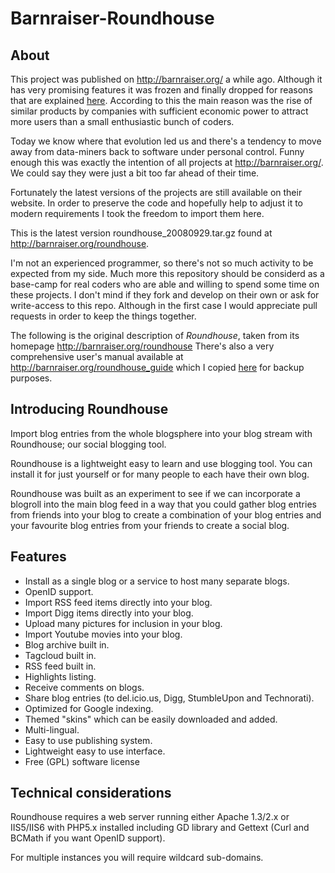 # Barnraiser-Roundhouse

## About
This project was published on http://barnraiser.org/ a while ago. Although it has very promising features it was frozen and finally dropped for reasons that are explained [here](http://barnraiser.org/signing_off). According to this the main reason was the rise of similar products by companies with sufficient economic power to attract more users than a small enthusiastic bunch of coders.

Today we know where that evolution led us and there's a tendency to move away from data-miners back to software under personal control. Funny enough this was exactly the intention of all projects at http://barnraiser.org/. We could say they were just a bit too far ahead of their time.

Fortunately the latest versions of the projects are still available on their website. In order to preserve the code and hopefully help to adjust it to modern requirements I took the freedom to import them here. 

This is the latest version roundhouse_20080929.tar.gz found at http://barnraiser.org/roundhouse.

I'm not an experienced programmer, so there's not so much activity to be expected from my side. Much more this repository should be considerd as a base-camp for real coders who are able and willing to spend some time on these projects. I don't mind if they fork and develop on their own or ask for write-access to this repo. Although in the first case I would appreciate pull requests in order to keep the things together.

The following is the original description of *Roundhouse*, taken from its homepage http://barnraiser.org/roundhouse
There's also a very comprehensive user's manual available at http://barnraiser.org/roundhouse_guide which I copied
[here](documents/roundhouse_guide.html) for backup purposes.

## Introducing Roundhouse
Import blog entries from the whole blogsphere into your blog stream with Roundhouse; our social blogging tool.

Roundhouse is a lightweight easy to learn and use blogging tool. You can install it for just yourself or for many people to each have their own blog.

Roundhouse was built as an experiment to see if we can incorporate a blogroll into the main blog feed in a way that you could gather blog entries from friends into your blog to create a combination of your blog entries and your favourite blog entries from your friends to create a social blog.

## Features
* Install as a single blog or a service to host many separate blogs.
* OpenID support.
* Import RSS feed items directly into your blog.
* Import Digg items directly into your blog.
* Upload many pictures for inclusion in your blog.
* Import Youtube movies into your blog.
* Blog archive built in.
* Tagcloud built in.
* RSS feed built in.
* Highlights listing.
* Receive comments on blogs.
* Share blog entries (to del.icio.us, Digg, StumbleUpon and Technorati).
* Optimized for Google indexing.
* Themed "skins" which can be easily downloaded and added.
* Multi-lingual.
* Easy to use publishing system.
* Lightweight easy to use interface.
* Free (GPL) software license

## Technical considerations
Roundhouse requires a web server running either Apache 1.3/2.x or IIS5/IIS6 with PHP5.x installed including GD library and Gettext (Curl and BCMath if you want OpenID support).

For multiple instances you will require wildcard sub-domains.
